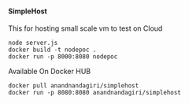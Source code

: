 #### SimpleHost
This for hosting small scale vm to test on Cloud
```
node server.js
docker build -t nodepoc .
docker run -p 8000:8080 nodepoc
```

Available On Docker HUB
```
docker pull anandnandagiri/simplehost
docker run -p 8080:8080 anandnandagiri/simplehost
```
